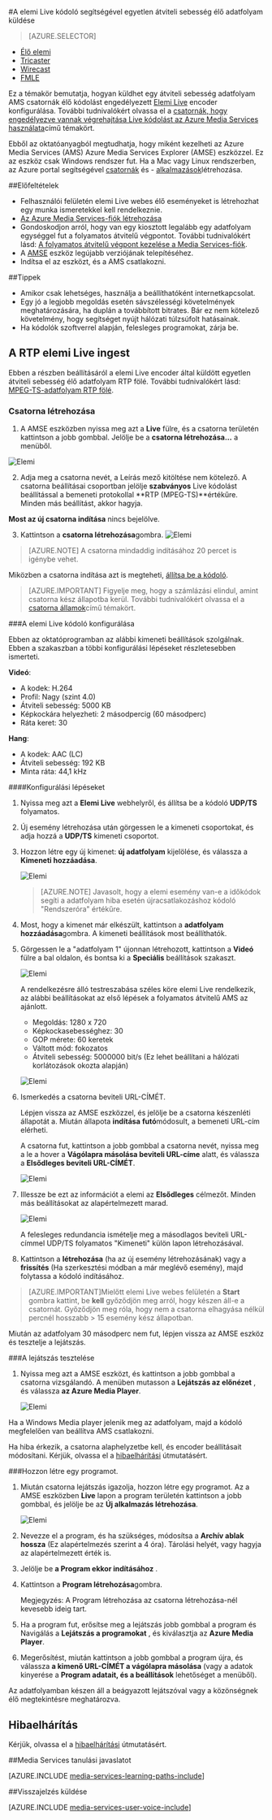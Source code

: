 <properties 
    pageTitle="Egyetlen átviteli sebesség élő adatfolyam küldése elemi Live kódoló beállítása |} Microsoft Azure" 
    description="Ez a témakör bemutatja, hogyan küldhet egy átviteli sebesség adatfolyam AMS csatornák élő kódolást engedélyezett elemi Live encoder konfigurálása." 
    services="media-services" 
    documentationCenter="" 
    authors="cenkdin" 
    manager="erikre" 
    editor=""/>

<tags 
    ms.service="media-services" 
    ms.workload="media" 
    ms.tgt_pltfrm="na" 
    ms.devlang="ne" 
    ms.topic="article" 
    ms.date="10/12/2016"
    ms.author="cenkdin;anilmur;juliako"/>

#<a name="use-the-elemental-live-encoder-to-send-a-single-bitrate-live-stream"></a>A elemi Live kódoló segítségével egyetlen átviteli sebesség élő adatfolyam küldése

> [AZURE.SELECTOR]
- [Élő elemi](media-services-configure-elemental-live-encoder.md)
- [Tricaster](media-services-configure-tricaster-live-encoder.md)
- [Wirecast](media-services-configure-wirecast-live-encoder.md)
- [FMLE](media-services-configure-fmle-live-encoder.md)

Ez a témakör bemutatja, hogyan küldhet egy átviteli sebesség adatfolyam AMS csatornák élő kódolást engedélyezett [Elemi Live](http://www.elementaltechnologies.com/products/elemental-live) encoder konfigurálása.  További tudnivalókért olvassa el a [csatornák, hogy engedélyezve vannak végrehajtása Live kódolást az Azure Media Services használata](media-services-manage-live-encoder-enabled-channels.md)című témakört.

Ebből az oktatóanyagból megtudhatja, hogy miként kezelheti az Azure Media Services (AMS) Azure Media Services Explorer (AMSE) eszközzel. Ez az eszköz csak Windows rendszer fut. Ha a Mac vagy Linux rendszerben, az Azure portal segítségével [csatornák](media-services-portal-creating-live-encoder-enabled-channel.md#create-a-channel) és - [alkalmazások](media-services-portal-creating-live-encoder-enabled-channel.md#create-and-manage-a-program)létrehozása.

##<a name="prerequisites"></a>Előfeltételek

- Felhasználói felületén elemi Live webes élő eseményeket is létrehozhat egy munka ismeretekkel kell rendelkeznie.
- [Az Azure Media Services-fiók létrehozása](media-services-portal-create-account.md)
- Gondoskodjon arról, hogy van egy kiosztott legalább egy adatfolyam egységgel fut a folyamatos átvitelű végpontot. További tudnivalókért lásd: [A folyamatos átvitelű végpont kezelése a Media Services-fiók](media-services-portal-manage-streaming-endpoints.md).
- A [AMSE](https://github.com/Azure/Azure-Media-Services-Explorer) eszköz legújabb verziójának telepítéséhez.
- Indítsa el az eszközt, és a AMS csatlakozni.

##<a name="tips"></a>Tippek

- Amikor csak lehetséges, használja a beállíthatóként internetkapcsolat.
- Egy jó a legjobb megoldás esetén sávszélességi követelmények meghatározására, ha duplán a továbbított bitrates. Bár ez nem kötelező követelmény, hogy segítséget nyújt hálózati túlzsúfolt hatásainak.
- Ha kódolók szoftverrel alapján, felesleges programokat, zárja be.

## <a name="elemental-live-with-rtp-ingest"></a>A RTP elemi Live ingest

Ebben a részben beállításáról a elemi Live encoder által küldött egyetlen átviteli sebesség élő adatfolyam RTP fölé.  További tudnivalókért lásd: [MPEG-TS-adatfolyam RTP fölé](media-services-manage-live-encoder-enabled-channels.md#channel).

### <a name="create-a-channel"></a>Csatorna létrehozása

1.  A AMSE eszközben nyissa meg azt a **Live** fülre, és a csatorna területén kattintson a jobb gombbal. Jelölje be a **csatorna létrehozása...** a menüből.

![Elemi](./media/media-services-elemental-live-encoder/media-services-elemental1.png)

2. Adja meg a csatorna nevét, a Leírás mező kitöltése nem kötelező. A csatorna beállításai csoportban jelölje **szabványos** Live kódolást beállítással a bemeneti protokollal **RTP (MPEG-TS)**értékűre. Minden más beállítást, akkor hagyja.


**Most az új csatorna indítása** nincs bejelölve.

3. Kattintson a **csatorna létrehozása**gombra.
![Elemi](./media/media-services-elemental-live-encoder/media-services-elemental12.png)

>[AZURE.NOTE] A csatorna mindaddig indításához 20 percet is igénybe vehet.

Miközben a csatorna indítása azt is megteheti, [állítsa be a kódoló](media-services-configure-elemental-live-encoder.md#configure_elemental_rtp).

>[AZURE.IMPORTANT] Figyelje meg, hogy a számlázási elindul, amint csatorna kész állapotba kerül. További tudnivalókért olvassa el a [csatorna államok](media-services-manage-live-encoder-enabled-channels.md#states)című témakört.

###<a id=configure_elemental_rtp></a>A elemi Live kódoló konfigurálása 

Ebben az oktatóprogramban az alábbi kimeneti beállítások szolgálnak. Ebben a szakaszban a többi konfigurálási lépéseket részletesebben ismerteti. 

**Videó**:
 
- A kodek: H.264 
- Profil: Nagy (szint 4.0) 
- Átviteli sebesség: 5000 KB 
- Képkockára helyezheti: 2 másodpercig (60 másodperc) 
- Ráta keret: 30
 
**Hang**:

- A kodek: AAC (LC) 
- Átviteli sebesség: 192 KB 
- Minta ráta: 44,1 kHz


####<a name="configuration-steps"></a>Konfigurálási lépéseket

1. Nyissa meg azt a **Elemi Live** webhelyről, és állítsa be a kódoló **UDP/TS** folyamatos. 

2. Új esemény létrehozása után görgessen le a kimeneti csoportokat, és adja hozzá a **UDP/TS** kimeneti csoportot. 

3. Hozzon létre egy új kimenet: **új adatfolyam** kijelölése, és válassza a **Kimeneti hozzáadása**.  
    
    ![Elemi](./media/media-services-elemental-live-encoder/media-services-elemental13.png)
    
    >[AZURE.NOTE] Javasolt, hogy a elemi esemény van-e a időkódok segíti a adatfolyam hiba esetén újracsatlakozáshoz kódoló "Rendszeróra" értékűre.

4. Most, hogy a kimenet már elkészült, kattintson a **adatfolyam hozzáadása**gombra. A kimeneti beállítások most beállíthatók. 
5. Görgessen le a "adatfolyam 1" újonnan létrehozott, kattintson a **Videó** fülre a bal oldalon, és bontsa ki a **Speciális** beállítások szakaszt. 

    ![Elemi](./media/media-services-elemental-live-encoder/media-services-elemental4.png)

    A rendelkezésre álló testreszabása széles köre elemi Live rendelkezik, az alábbi beállításokat az első lépések a folyamatos átvitelű AMS az ajánlott. 
    
    - Megoldás: 1280 x 720 
    - Képkockasebességhez: 30 
    - GOP mérete: 60 keretek 
    - Váltott mód: fokozatos 
    - Átviteli sebesség: 5000000 bit/s (Ez lehet beállítani a hálózati korlátozások okozta alapján) 
    

    ![Elemi](./media/media-services-elemental-live-encoder/media-services-elemental5.png)

6. Ismerkedés a csatorna beviteli URL-CÍMÉT.
    
    Lépjen vissza az AMSE eszközzel, és jelölje be a csatorna készenléti állapotát a. Miután állapota **indítása** **futó**módosult, a bemeneti URL-cím elérheti.
      
    A csatorna fut, kattintson a jobb gombbal a csatorna nevét, nyissa meg a le a hover a **Vágólapra másolása beviteli URL-címe** alatt, és válassza a **Elsődleges beviteli URL-CÍMÉT**.  
    
    ![Elemi](./media/media-services-elemental-live-encoder/media-services-elemental6.png)
    
1. Illessze be ezt az információt a elemi az **Elsődleges** célmezőt. Minden más beállításokat az alapértelmezett marad.
    
    ![Elemi](./media/media-services-elemental-live-encoder/media-services-elemental14.png)

    A felesleges redundancia ismételje meg a másodlagos beviteli URL-címmel UDP/TS folyamatos "Kimeneti" külön lapon létrehozásával.
    
7. Kattintson a **létrehozása** (ha az új esemény létrehozásának) vagy a **frissítés** (Ha szerkesztési módban a már meglévő esemény), majd folytassa a kódoló indításához. 

>[AZURE.IMPORTANT]Mielőtt elemi Live webes felületén a **Start** gombra kattint, be **kell** győződjön meg arról, hogy készen áll-e a csatornát. 
>Győződjön meg róla, hogy nem a csatorna elhagyása nélkül percnél hosszabb > 15 esemény kész állapotban.

Miután az adatfolyam 30 másodperc nem fut, lépjen vissza az AMSE eszköz és tesztelje a lejátszás.  

###<a name="test-playback"></a>A lejátszás tesztelése
  
1. Nyissa meg azt a AMSE eszközt, és kattintson a jobb gombbal a csatorna vizsgálandó. A menüben mutasson a **Lejátszás az előnézet** , és válassza **az Azure Media Player**.  

    ![Elemi](./media/media-services-elemental-live-encoder/media-services-elemental8.png)

Ha a Windows Media player jelenik meg az adatfolyam, majd a kódoló megfelelően van beállítva AMS csatlakozni. 

Ha hiba érkezik, a csatorna alaphelyzetbe kell, és encoder beállításait módosítani. Kérjük, olvassa el a [hibaelhárítási](media-services-troubleshooting-live-streaming.md) útmutatásért.   

###<a name="create-a-program"></a>Hozzon létre egy programot.

1. Miután csatorna lejátszás igazolja, hozzon létre egy programot. Az a AMSE eszközben **Live** lapon a program területén kattintson a jobb gombbal, és jelölje be az **Új alkalmazás létrehozása**.  

    ![Elemi](./media/media-services-elemental-live-encoder/media-services-elemental9.png)

2. Nevezze el a program, és ha szükséges, módosítsa a **Archív ablak hossza** (Ez alapértelmezés szerint a 4 óra). Tárolási helyét, vagy hagyja az alapértelmezett érték is.  
3. Jelölje be **a Program ekkor indításához** .
4. Kattintson a **Program létrehozása**gombra.  
  
    Megjegyzés: A Program létrehozása az csatorna létrehozása-nél kevesebb ideig tart.    
 
5. Ha a program fut, erősítse meg a lejátszás jobb gombbal a program és Navigálás a **Lejátszás a programokat** , és kiválasztja az **Azure Media Player**.  
6. Megerősítést, miután kattintson a jobb gombbal a program újra, és válassza **a kimenő URL-CÍMÉT a vágólapra másolása** (vagy a adatok kinyerése a **Program adatait, és a beállítások** lehetőséget a menüből). 

Az adatfolyamban készen áll a beágyazott lejátszóval vagy a közönségnek élő megtekintésre meghatározva.  

## <a name="troubleshooting"></a>Hibaelhárítás

Kérjük, olvassa el a [hibaelhárítási](media-services-troubleshooting-live-streaming.md) útmutatásért. 


##<a name="media-services-learning-paths"></a>Media Services tanulási javaslatot

[AZURE.INCLUDE [media-services-learning-paths-include](../../includes/media-services-learning-paths-include.md)]

##<a name="provide-feedback"></a>Visszajelzés küldése

[AZURE.INCLUDE [media-services-user-voice-include](../../includes/media-services-user-voice-include.md)]
